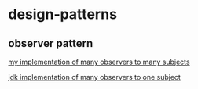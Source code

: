 # design-patterns

## observer pattern
[my implementation of many observers to many subjects](https://github.com/zhuzhenke/design-patterns/tree/master/observer/src/main/java/com/design/pattern/observer/me)

[jdk implementation of many observers to one subject](https://github.com/zhuzhenke/design-patterns/tree/master/observer/src/main/java/com/design/pattern/observer/jdk)

